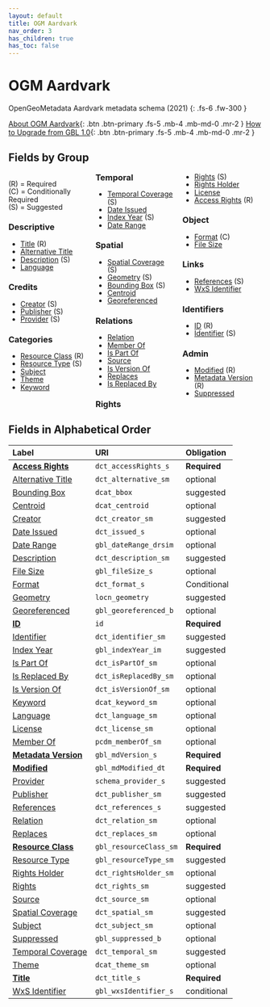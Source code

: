 ```yaml
---
layout: default
title: OGM Aardvark
nav_order: 3
has_children: true
has_toc: false
---
```


# OGM Aardvark

OpenGeoMetadata Aardvark metadata schema (2021)
{: .fs-6 .fw-300 }

[About OGM Aardvark](about-ogm-aardvark){: .btn .btn-primary .fs-5 .mb-4 .mb-md-0 .mr-2 }
[How to Upgrade from GBL 1.0](upgrading){: .btn .btn-primary .fs-5 .mb-4 .mb-md-0 .mr-2 }


## Fields by Group

<div style="columns:3; margin-bottom:1em; line-height:1.1" markdown="1">

(R) = Required  
(C) = Conditionally Required  
(S) = Suggested  

### Descriptive
- [Title](ogm-aardvark/title) (R)
- [Alternative Title](ogm-aardvark/alternative-title)
- [Description](ogm-aardvark/description) (S)
- [Language](ogm-aardvark/language)

### Credits
- [Creator](ogm-aardvark/creator) (S)
- [Publisher](ogm-aardvark/publisher) (S)
- [Provider](ogm-aardvark/provider) (S)

### Categories
- [Resource Class](ogm-aardvark/resource-class) (R)
- [Resource Type](ogm-aardvark/resource-type) (S)
- [Subject](ogm-aardvark/subject)
- [Theme](ogm-aardvark/theme)
- [Keyword](ogm-aardvark/keyword)

### Temporal
- [Temporal Coverage](ogm-aardvark/temporal-coverage) (S)
- [Date Issued](ogm-aardvark/date-issued)
- [Index Year](ogm-aardvark/index-year) (S)
- [Date Range](ogm-aardvark/date-range)

### Spatial
- [Spatial Coverage](ogm-aardvark/spatial-coverage) (S)
- [Geometry](ogm-aardvark/geometry) (S)
- [Bounding Box](ogm-aardvark/bounding-box) (S)
- [Centroid](ogm-aardvark/centroid)
- [Georeferenced](ogm-aardvark/georeferenced)

### Relations
- [Relation](ogm-aardvark/relation)
- [Member Of](ogm-aardvark/member-of)
- [Is Part Of](ogm-aardvark/is-part-of)
- [Source](ogm-aardvark/source)
- [Is Version Of](ogm-aardvark/is-version-of)
- [Replaces](ogm-aardvark/replaces)
- [Is Replaced By](ogm-aardvark/is-replaced-by)

### Rights
- [Rights](ogm-aardvark/rights) (S)
- [Rights Holder](ogm-aardvark/rights-holder)
- [License](ogm-aardvark/license)
- [Access Rights](ogm-aardvark/access-rights) (R)

### Object
- [Format](ogm-aardvark/format) (C)
- [File Size](ogm-aardvark/file-size)

### Links
- [References](ogm-aardvark/references) (S)
- [WxS Identifier](ogm-aardvark/wxs-identifier)

### Identifiers
- [ID](ogm-aardvark/id) (R)
- [Identifier](ogm-aardvark/identifier) (S)

### Admin
- [Modified](ogm-aardvark/modified) (R)
- [Metadata Version](ogm-aardvark/metadata-version) (R)
- [Suppressed](ogm-aardvark/suppressed)

</div>


## Fields in Alphabetical Order

| Label                                                   | URI                    | Obligation  |
|:--------------------------------------------------------|:-----------------------|:------------|
| **[Access Rights](ogm-aardvark/access-rights)**       | `dct_accessRights_s`   | <span class="text-red-300">**Required**</span> |
| [Alternative Title](ogm-aardvark/alternative-title)   | `dct_alternative_sm`   | optional    |
| [Bounding Box](ogm-aardvark/bounding-box)             | `dcat_bbox`            | suggested |
| [Centroid](ogm-aardvark/centroid)                     | `dcat_centroid`        | optional    |
| [Creator](ogm-aardvark/creator)                       | `dct_creator_sm`       | suggested |
| [Date Issued](ogm-aardvark/date-issued)               | `dct_issued_s`         | optional    |
| [Date Range](ogm-aardvark/date-range)                 | `gbl_dateRange_drsim`  | optional    |
| [Description](ogm-aardvark/description)               | `dct_description_sm`   | suggested |
| [File Size](ogm-aardvark/file-size)                   | `gbl_fileSize_s`       | optional    |
| [Format](ogm-aardvark/format)                         | `dct_format_s`         | Conditional |
| [Geometry](ogm-aardvark/geometry)                     | `locn_geometry`        | suggested |
| [Georeferenced](ogm-aardvark/georeferenced)           | `gbl_georeferenced_b`  | optional    |
| **[ID](ogm-aardvark/id)**                             | `id`                   | <span class="text-red-300">**Required**</span> |
| [Identifier](ogm-aardvark/identifier)                 | `dct_identifier_sm`    | suggested |
| [Index Year](ogm-aardvark/index-year)                 | `gbl_indexYear_im`     | suggested |
| [Is Part Of](ogm-aardvark/is-part-of)                 | `dct_isPartOf_sm`      | optional    |
| [Is Replaced By](ogm-aardvark/is-replaced-by)         | `dct_isReplacedBy_sm`  | optional    |
| [Is Version Of](ogm-aardvark/is-version-of)           | `dct_isVersionOf_sm`   | optional    |
| [Keyword](ogm-aardvark/keyword)                       | `dcat_keyword_sm`      | optional    |
| [Language](ogm-aardvark/language)                     | `dct_language_sm`      | optional    |
| [License](ogm-aardvark/license)                       | `dct_license_sm`       | optional    |
| [Member Of](ogm-aardvark/member-of)                   | `pcdm_memberOf_sm`     | optional    |
| **[Metadata Version](ogm-aardvark/metadata-version)** | `gbl_mdVersion_s`      | <span class="text-red-300">**Required**</span> |
| **[Modified](ogm-aardvark/modified)**                 | `gbl_mdModified_dt`    | <span class="text-red-300">**Required**</span> |
| [Provider](ogm-aardvark/provider)                     | `schema_provider_s`    | suggested |
| [Publisher](ogm-aardvark/publisher)                   | `dct_publisher_sm`     | suggested |
| [References](ogm-aardvark/references)                 | `dct_references_s`     | suggested |
| [Relation](ogm-aardvark/relation)                     | `dct_relation_sm`      | optional    |
| [Replaces](ogm-aardvark/replaces)                     | `dct_replaces_sm`      | optional    |
| **[Resource Class](ogm-aardvark/resource-class)**     | `gbl_resourceClass_sm` | <span class="text-red-300">**Required**</span> |
| [Resource Type](ogm-aardvark/resource-type)           | `gbl_resourceType_sm`  | suggested |
| [Rights Holder](ogm-aardvark/rights-holder)           | `dct_rightsHolder_sm`  | optional    |
| [Rights](ogm-aardvark/rights)                         | `dct_rights_sm`        | suggested |
| [Source](ogm-aardvark/source)                         | `dct_source_sm`        | optional    |
| [Spatial Coverage](ogm-aardvark/spatial-coverage)     | `dct_spatial_sm`       | suggested |
| [Subject](ogm-aardvark/subject)                       | `dct_subject_sm`       | optional    |
| [Suppressed](ogm-aardvark/suppressed)                 | `gbl_suppressed_b`     | optional    |
| [Temporal Coverage](ogm-aardvark/temporal-coverage)   | `dct_temporal_sm`      | suggested |
| [Theme](ogm-aardvark/theme)                           | `dcat_theme_sm`        | optional    |
| **[Title](ogm-aardvark/title)**                       | `dct_title_s`          | <span class="text-red-300">**Required**</span> |
| [WxS Identifier](ogm-aardvark/wxs-identifier)         | `gbl_wxsIdentifier_s`  | conditional |
